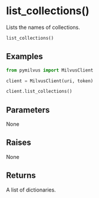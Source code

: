 # list_collections()

Lists the names of collections.

```python
list_collections()
```

## Examples

```python
from pymilvus import MilvusClient

client = MilvusClient(uri, token)

client.list_collections()
```

## Parameters

None

## Raises

None

## Returns

A list of dictionaries.